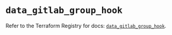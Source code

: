 # `data_gitlab_group_hook`

Refer to the Terraform Registry for docs: [`data_gitlab_group_hook`](https://registry.terraform.io/providers/gitlabhq/gitlab/18.4.0/docs/data-sources/group_hook).
